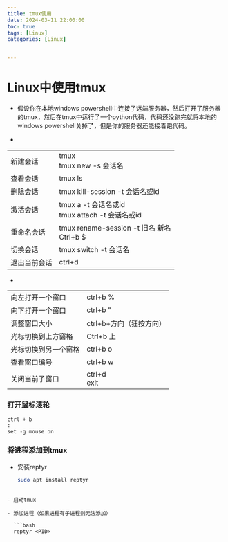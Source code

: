 ```yaml
---
title: tmux使用
date: 2024-03-11 22:00:00
toc: true
tags: [Linux]
categories: [Linux]


---
```


#

<!--more-->



# Linux中使用tmux

-  假设你在本地windows powershell中连接了远端服务器，然后打开了服务器的tmux，然后在tmux中运行了一个python代码，代码还没跑完就将本地的windows powershell关掉了，但是你的服务器还能接着跑代码。



- 

  |              |                                                   |
  | ------------ | ------------------------------------------------- |
  | 新建会话     | tmux<br>tmux new -s 会话名                        |
  | 查看会话     | tmux ls                                           |
  | 删除会话     | tmux kill-session -t 会话名或id                   |
  | 激活会话     | tmux a -t 会话名或id<br>tmux attach -t 会话名或id |
  | 重命名会话   | tmux rename-session -t 旧名 新名 <br>Ctrl+b $     |
  | 切换会话     | tmux switch -t 会话名                             |
  | 退出当前会话 | ctrl+d                                            |

- 

  |                      |                         |
  | -------------------- | ----------------------- |
  | 向左打开一个窗口     | ctrl+b %                |
  | 向下打开一个窗口     | ctrl+b "                |
  | 调整窗口大小         | ctrl+b+方向（狂按方向） |
| 光标切换到上方窗格   | Ctrl+b 上               |
  | 光标切换到另一个窗格 | ctrl+b o                |
  | 查看窗口编号         | ctrl+b w                |
  | 关闭当前子窗口       | ctrl+d<br>exit          |
  
  

### 打开鼠标滚轮

```
ctrl + b
:
set -g mouse on
```

### 将进程添加到tmux

- 安装reptyr

    ```bash
    sudo apt install reptyr
    ```
```

- 启动tmux

- 添加进程（如果进程有子进程则无法添加）

  ```bash
  reptyr <PID>
```

  



